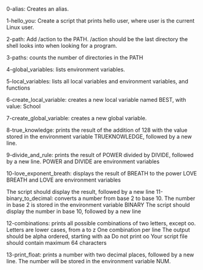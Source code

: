 0-alias: Creates an alias.

1-hello_you: Create a script that prints hello user, where user is the current Linux user.

2-path: Add /action to the PATH. /action should be the last directory the shell looks into when looking for a program.

3-paths: counts the number of directories in the PATH

4-global_variables: lists environment variables.

5-local_variables: lists all local variables and environment variables, and functions

6-create_local_variable: creates a new local variable named BEST, with value: School

7-create_global_variable: creates a new global variable.

8-true_knowledge: prints the result of the addition of 128 with the value stored in the environment variable TRUEKNOWLEDGE, followed by a new line.

9-divide_and_rule: prints the result of POWER divided by DIVIDE, followed by a new line. POWER and DIVIDE are environment variables

10-love_exponent_breath: displays the result of BREATH to the power LOVE
BREATH and LOVE are environment variables

The script should display the result, followed by a new line
11-binary_to_decimal: converts a number from base 2 to base 10.
The number in base 2 is stored in the environment variable BINARY
The script should display the number in base 10, followed by a new line

12-combinations: prints all possible combinations of two letters, except oo.
Letters are lower cases, from a to z
One combination per line
The output should be alpha ordered, starting with aa
Do not print oo
Your script file should contain maximum 64 characters

13-print_float: prints a number with two decimal places, followed by a new line.
The number will be stored in the environment variable NUM.